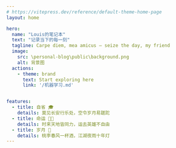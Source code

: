 ```yaml
---
# https://vitepress.dev/reference/default-theme-home-page
layout: home

hero:
  name: "Louis的笔记本"
  text: "记录当下的每一刻"
  tagline: Carpe diem, mea amicus — seize the day, my friend
  image:
    src: \personal-blog\public\background.png
    alt: 背景图
  actions:
    - theme: brand
      text: Start exploring here
      link: '/机器学习.md'


features:
  - title: 自省 🎓
    details: 莫见长安行乐处，空令岁月易蹉跎
  - title: 命运 😮‍💨
    details: 时来天地皆同力，运去英雄不自由
  - title: 岁月 🍵
    details: 桃李春风一杯酒，江湖夜雨十年灯
---
```


